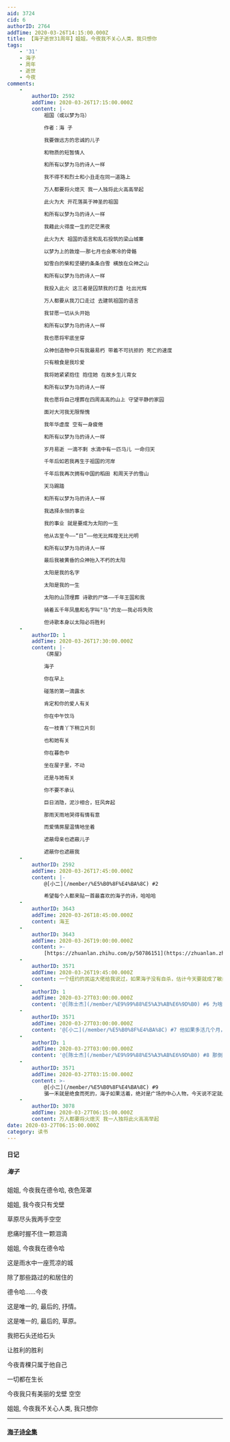 ```yaml
---
aid: 3724
cid: 6
authorID: 2764
addTime: 2020-03-26T14:15:00.000Z
title: 【海子逝世31周年】姐姐，今夜我不关心人类，我只想你
tags:
    - '31'
    - 海子
    - 周年
    - 逝世
    - 今夜
comments:
    -
        authorID: 2592
        addTime: 2020-03-26T17:15:00.000Z
        content: |-
            祖国（或以梦为马）

            作者：海 子

            我要做远方的忠诚的儿子

            和物质的短暂情人

            和所有以梦为马的诗人一样

            我不得不和烈士和小丑走在同一道路上

            万人都要将火熄灭 我一人独将此火高高举起

            此火为大 开花落英于神圣的祖国

            和所有以梦为马的诗人一样

            我藉此火得度一生的茫茫黑夜

            此火为大 祖国的语言和乱石投筑的梁山城寨

            以梦为上的敦煌——那七月也会寒冷的骨骼

            如雪白的柴和坚硬的条条白雪 横放在众神之山

            和所有以梦为马的诗人一样

            我投入此火 这三者是囚禁我的灯盏 吐出光辉

            万人都要从我刀口走过 去建筑祖国的语言

            我甘愿一切从头开始

            和所有以梦为马的诗人一样

            我也愿将牢底坐穿

            众神创造物中只有我最易朽 带着不可抗拒的 死亡的速度

            只有粮食是我珍爱

            我将她紧紧抱住 抱住她 在故乡生儿育女

            和所有以梦为马的诗人一样

            我也愿将自己埋葬在四周高高的山上 守望平静的家园

            面对大河我无限惭愧

            我年华虚度 空有一身疲倦

            和所有以梦为马的诗人一样

            岁月易逝 一滴不剩 水滴中有一匹马儿 一命归天

            千年后如若我再生于祖国的河岸

            千年后我再次拥有中国的稻田 和周天子的雪山

            天马踢踏

            和所有以梦为马的诗人一样

            我选择永恒的事业

            我的事业 就是要成为太阳的一生

            他从古至今——“日”——他无比辉煌无比光明

            和所有以梦为马的诗人一样

            最后我被黄昏的众神抬入不朽的太阳

            太阳是我的名字

            太阳是我的一生

            太阳的山顶埋葬 诗歌的尸体——千年王国和我

            骑着五千年凤凰和名字叫"马"的龙——我必将失败

            但诗歌本身以太阳必将胜利
    -
        authorID: 1
        addTime: 2020-03-26T17:30:00.000Z
        content: |-
            《房屋》

            海子

            你在早上

            碰落的第一滴露水

            肯定和你的爱人有关

            你在中午饮马

            在一枝青丫下稍立片刻

            也和她有关

            你在暮色中

            坐在屋子里，不动

            还是与她有关

            你不要不承认

            巨日消隐，泥沙相合，狂风奔起

            那雨天雨地哭得有情有意

            而爱情房屋温情地坐着

            遮蔽母亲也遮蔽儿子

            遮蔽你也遮蔽我
    -
        authorID: 2592
        addTime: 2020-03-26T17:45:00.000Z
        content: |-
            @[小二](/member/%E5%B0%8F%E4%BA%8C) #2

            希望每个人都来贴一首最喜欢的海子的诗，哈哈哈
    -
        authorID: 3643
        addTime: 2020-03-26T18:45:00.000Z
        content: 海王
    -
        authorID: 3643
        addTime: 2020-03-26T19:00:00.000Z
        content: >-
            [https://zhuanlan.zhihu.com/p/50786151](https://zhuanlan.zhihu.com/p/50786151)
    -
        authorID: 3571
        addTime: 2020-03-26T19:45:00.000Z
        content: 一个纽约的民运大佬给我说过，如果海子没有自杀，估计今天要就成了敏感词了。
    -
        authorID: 1
        addTime: 2020-03-27T03:00:00.000Z
        content: '@[陈士杰](/member/%E9%99%88%E5%A3%AB%E6%9D%B0) #6 为啥？孩子写给太阳的诗句也是很露骨的'
    -
        authorID: 3571
        addTime: 2020-03-27T03:00:00.000Z
        content: '@[小二](/member/%E5%B0%8F%E4%BA%8C) #7 他如果多活几个月，肯定会参加六四。'
    -
        authorID: 1
        addTime: 2020-03-27T03:00:00.000Z
        content: '@[陈士杰](/member/%E9%99%88%E5%A3%AB%E6%9D%B0) #8 那倒是'
    -
        authorID: 3571
        addTime: 2020-03-27T03:15:00.000Z
        content: >-
            @[小二](/member/%E5%B0%8F%E4%BA%8C) #9
            骆一禾就是绝食而死的，海子如果活着，绝对是广场的中心人物，今天说不定就是海外民运的一份子，面朝大海春暖花开估计在国内也被禁了。
    -
        authorID: 3078
        addTime: 2020-03-27T06:15:00.000Z
        content: 万人都要将火熄灭 我一人独将此火高高举起
date: 2020-03-27T06:15:00.000Z
category: 读书
---
```


#### [](#%E6%97%A5%E8%AE%B0)**日记**

##### [](#%E6%B5%B7%E5%AD%90)**_海子_**

姐姐, 今夜我在德令哈, 夜色笼罩

姐姐, 我今夜只有戈壁

草原尽头我两手空空

悲痛时握不住一颗泪滴

姐姐, 今夜我在德令哈

这是雨水中一座荒凉的城

除了那些路过的和居住的

德令哈......今夜

这是唯一的, 最后的, 抒情。

这是唯一的, 最后的, 草原。

我把石头还给石头

让胜利的胜利

今夜青稞只属于他自己

一切都在生长

今夜我只有美丽的戈壁 空空

姐姐, 今夜我不关心人类, 我只想你

* * *

#### [](#%E6%B5%B7%E5%AD%90%E8%AF%97%E5%85%A8%E9%9B%86)[海子诗全集](https://b-ok.cc/book/1304842/f8c232)
